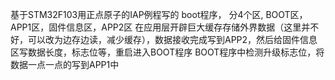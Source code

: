 
基于STM32F103用正点原子的IAP例程写的 boot程序， 分4个区, BOOT区， APP1区，固件信息区，APP2区
在应用层开辟巨大缓存存储外界数据（这里并不好，可以改为边存边读，减少缓存），数据接收完成写到APP2，然后给固件信息区写数据长度，标志位等，重启进入BOOT程序
BOOT程序中检测升级标志位，将数据一点一点的写到APP1中
